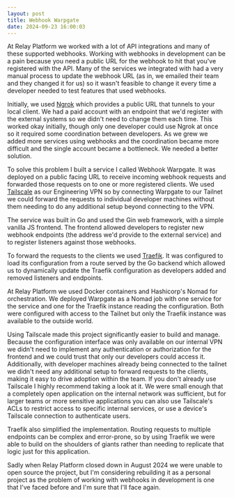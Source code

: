 ```yaml
---
layout: post
title: Webhook Warpgate
date: 2024-09-23 16:00:03
---
```


At Relay Platform we worked with a lot of API integrations and many of these
supported webhooks. Working with webhooks in development can be a pain because
you need a public URL for the webhook to hit that you've registered with the
API. Many of the services we integrated with had a very manual process to
update the webhook URL (as in, we emailed their team and they changed it for
us) so it wasn't feasible to change it every time a developer needed to test
features that used webhooks.

Initially, we used [Ngrok][ngrok] which provides a public URL that tunnels to your local
client. We had a paid account with an endpoint that we'd register with the
external systems so we didn't need to change them each time. This worked okay
initially, though only one developer could use Ngrok at once so it required
some coordination between developers. As we grew we added more services using
webhooks and the coordination became more difficult and the single account
became a bottleneck. We needed a better solution.

To solve this problem I built a service I called Webhook Warpgate. It was
deployed on a public facing URL to receive incoming webhook requests and
forwarded those requests on to one or more registered clients. We used
[Tailscale][tailscale] as our Engineering VPN so by connecting Warpgate to our
Tailnet we could forward the requests to individual developer machines without
them needing to do any additional setup beyond connecting to the VPN.

The service was built in Go and used the Gin web framework, with a simple
vanilla JS frontend. The frontend allowed developers to register new webhook
endpoints (the address we'd provide to the external service) and to register
listeners against those webhooks.

To forward the requests to the clients we used [Traefik][traefik]. It was
configured to load its configuration from a route served by the Go backend
which allowed us to dynamically update the Traefik configuration as developers
added and removed listeners and endpoints.

At Relay Platform we used Docker containers and Hashicorp's Nomad for
orchestration. We deployed Warpgate as a Nomad job with one service for the
service and one for the Traefik instance reading the configuration. Both were
configured with access to the Tailnet but only the Traefik instance was
available to the outside world.

Using Tailscale made this project significantly easier to build and manage.
Because the configuration interface was only available on our internal VPN we
didn't need to implement any authentication or authorization for the frontend
and we could trust that only our developers could access it. Additionally, with
developer machines already being connected to the tailnet we didn't need any
additional setup to forward requests to the clients, making it easy to drive
adoption within the team. If you don't already use Tailscale I highly recommend
taking a look at it. We were small enough that a completely open application on
the internal network was sufficient, but for larger teams or more sensitive
applications you can also use Tailscale's ACLs to restrict access to specific
internal services, or use a device's Tailscale connection to authenticate
users.

Traefik also simplified the implementation. Routing requests to multiple
endpoints can be complex and error-prone, so by using Traefik we were able to
build on the shoulders of giants rather than needing to replicate that logic
just for this application.

Sadly when Relay Platform closed down in August 2024 we were unable to open
source the project, but I'm considering rebuilding it as a personal project as
the problem of working with webhooks in development is one that I've faced
before and I'm sure that I'll face again.

[ngrok]: https://ngrok.com
[tailscale]: https://tailscale.com
[traefik]: https://traefik.io
